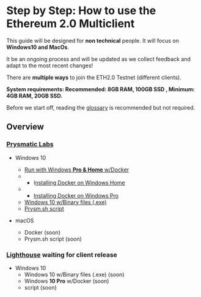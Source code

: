 # Step by Step: How to use the Ethereum 2.0 Multiclient

This guide will be designed for **non technical** people. It will focus on **Windows10 and MacOs**.

It be an ongoing process and will be updated as we collect feedback and adapt to the most recent changes!

There are **multiple ways** to join the ETH2.0 Testnet \(different clients\).

**System requirements: Recommended: 8GB RAM, 100GB SSD , Minimum: 4GB RAM, 20GB SSD.**

Before we start off, reading the [glossary](https://kb.beaconcha.in/glossary) is recommended but not required.

## Overview

### [Prysmatic Labs](https://prysmaticlabs.com/)

* Windows 10

  * [Run with Windows **Pro & Home** w/Docker](https://kb.beaconcha.in/tutorial-eth2-multiclient#offcial-prysmaticlabs-docs)
  * * I[nstalling Docker on Windows Home](https://kb.beaconcha.in/tutorial-eth2-multiclient/run-beaconnode-and-validator/installdocker#installing-docker-on-windows-home)
  * * [Installing Docker on Windows Pro](https://kb.beaconcha.in/tutorial-eth2-multiclient#iinstalling-docker-on-windows-pro)
  * [Windows 10 w/Binary files \(.exe\) ](https://kb.beaconcha.in/tutorial-eth2-multiclient#windows-10-w-binary-files-exe-validator-client-currently-not-working-requires-fix-by-prysmaticlabs)
  * [Prysm.sh script](https://kb.beaconcha.in/tutorial-eth2-multiclient#run-with-prysm-sh-script-currently-not-working-requires-a-fix-by-prysm-team)

* macOS
  * Docker \(soon\)
  * Prysm.sh script \(soon\)

### [Lighthouse](https://lighthouse.sigmaprime.io/)  waiting for client release

* Windows 10
  * Windows 10 w/Binary files \(.exe\) \(soon\)
  * Windows **10 Pro** w/Docker \(soon\)
  * script \(soon\)

## 

